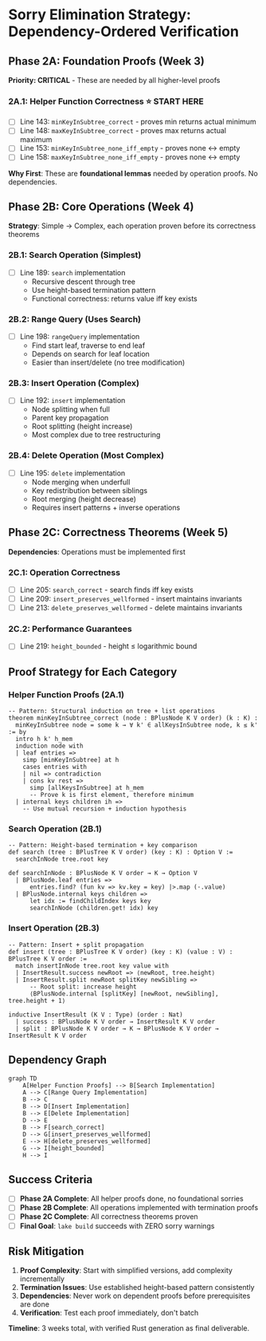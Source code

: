 # Sorry Elimination Strategy: Dependency-Ordered Verification

## Phase 2A: Foundation Proofs (Week 3)
**Priority: CRITICAL** - These are needed by all higher-level proofs

### 2A.1: Helper Function Correctness ⭐ START HERE
- [ ] Line 143: `minKeyInSubtree_correct` - proves min returns actual minimum
- [ ] Line 148: `maxKeyInSubtree_correct` - proves max returns actual maximum  
- [ ] Line 153: `minKeyInSubtree_none_iff_empty` - proves none ↔ empty
- [ ] Line 158: `maxKeyInSubtree_none_iff_empty` - proves none ↔ empty

**Why First**: These are **foundational lemmas** needed by operation proofs. No dependencies.

## Phase 2B: Core Operations (Week 4)
**Strategy**: Simple → Complex, each operation proven before its correctness theorems

### 2B.1: Search Operation (Simplest)
- [ ] Line 189: `search` implementation
  - Recursive descent through tree
  - Use height-based termination pattern
  - Functional correctness: returns value iff key exists

### 2B.2: Range Query (Uses Search)  
- [ ] Line 198: `rangeQuery` implementation
  - Find start leaf, traverse to end leaf
  - Depends on search for leaf location
  - Easier than insert/delete (no tree modification)

### 2B.3: Insert Operation (Complex)
- [ ] Line 192: `insert` implementation
  - Node splitting when full
  - Parent key propagation  
  - Root splitting (height increase)
  - Most complex due to tree restructuring

### 2B.4: Delete Operation (Most Complex)
- [ ] Line 195: `delete` implementation
  - Node merging when underfull
  - Key redistribution between siblings
  - Root merging (height decrease)
  - Requires insert patterns + inverse operations

## Phase 2C: Correctness Theorems (Week 5)
**Dependencies**: Operations must be implemented first

### 2C.1: Operation Correctness
- [ ] Line 205: `search_correct` - search finds iff key exists
- [ ] Line 209: `insert_preserves_wellformed` - insert maintains invariants
- [ ] Line 213: `delete_preserves_wellformed` - delete maintains invariants

### 2C.2: Performance Guarantees  
- [ ] Line 219: `height_bounded` - height ≤ logarithmic bound

## Proof Strategy for Each Category

### Helper Function Proofs (2A.1)
```lean
-- Pattern: Structural induction on tree + list operations
theorem minKeyInSubtree_correct (node : BPlusNode K V order) (k : K) :
  minKeyInSubtree node = some k → ∀ k' ∈ allKeysInSubtree node, k ≤ k' := by
  intro h k' h_mem
  induction node with
  | leaf entries => 
    simp [minKeyInSubtree] at h
    cases entries with
    | nil => contradiction
    | cons kv rest => 
      simp [allKeysInSubtree] at h_mem
      -- Prove k is first element, therefore minimum
  | internal keys children ih =>
    -- Use mutual recursion + induction hypothesis
```

### Search Operation (2B.1)
```lean
-- Pattern: Height-based termination + key comparison
def search (tree : BPlusTree K V order) (key : K) : Option V :=
  searchInNode tree.root key

def searchInNode : BPlusNode K V order → K → Option V
  | BPlusNode.leaf entries => 
      entries.find? (fun kv => kv.key = key) |>.map (·.value)
  | BPlusNode.internal keys children =>
      let idx := findChildIndex keys key
      searchInNode (children.get! idx) key
```

### Insert Operation (2B.3)
```lean
-- Pattern: Insert + split propagation
def insert (tree : BPlusTree K V order) (key : K) (value : V) : BPlusTree K V order :=
  match insertInNode tree.root key value with
  | InsertResult.success newRoot => ⟨newRoot, tree.height⟩
  | InsertResult.split newRoot splitKey newSibling =>
      -- Root split: increase height
      ⟨BPlusNode.internal [splitKey] [newRoot, newSibling], tree.height + 1⟩

inductive InsertResult (K V : Type) (order : Nat)
  | success : BPlusNode K V order → InsertResult K V order
  | split : BPlusNode K V order → K → BPlusNode K V order → InsertResult K V order
```

## Dependency Graph

```mermaid
graph TD
    A[Helper Function Proofs] --> B[Search Implementation]
    A --> C[Range Query Implementation] 
    B --> C
    B --> D[Insert Implementation]
    B --> E[Delete Implementation]
    D --> E
    B --> F[search_correct]
    D --> G[insert_preserves_wellformed]
    E --> H[delete_preserves_wellformed]
    G --> I[height_bounded]
    H --> I
```

## Success Criteria

- [ ] **Phase 2A Complete**: All helper proofs done, no foundational sorries
- [ ] **Phase 2B Complete**: All operations implemented with termination proofs
- [ ] **Phase 2C Complete**: All correctness theorems proven
- [ ] **Final Goal**: `lake build` succeeds with ZERO sorry warnings

## Risk Mitigation

1. **Proof Complexity**: Start with simplified versions, add complexity incrementally
2. **Termination Issues**: Use established height-based pattern consistently  
3. **Dependencies**: Never work on dependent proofs before prerequisites are done
4. **Verification**: Test each proof immediately, don't batch

**Timeline**: 3 weeks total, with verified Rust generation as final deliverable.
